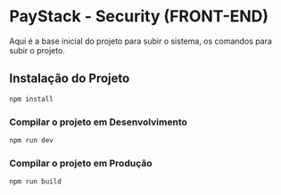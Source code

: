 
# PayStack - Security (FRONT-END)

Aqui é a base inicial do projeto para subir o sistema, os comandos para subir o projeto.

## Instalação do Projeto

```sh
npm install
```

### Compilar o projeto em Desenvolvimento

```sh
npm run dev
```

### Compilar o projeto em Produção

```sh
npm run build
```
